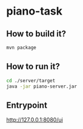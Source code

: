 # piano-task
## How to build it?
``` bash
mvn package
```

## How to run it?
``` bash
cd ./server/target
java -jar piano-server.jar
```

## Entrypoint
http://127.0.0.1:8080/ui
